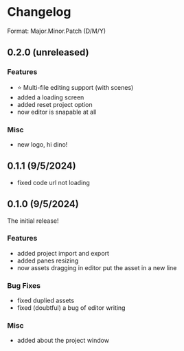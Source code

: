 # Changelog

Format: Major.Minor.Patch (D/M/Y)

## 0.2.0 (unreleased)

### Features

- ⭐ Multi-file editing support (with scenes)
- added a loading screen
- added reset project option
- now editor is snapable at all

### Misc

- new logo, hi dino!

## 0.1.1 (9/5/2024)

- fixed code url not loading

## 0.1.0 (9/5/2024)

The initial release!

### Features

- added project import and export
- added panes resizing
- now assets dragging in editor put the asset in a new line

### Bug Fixes

- fixed duplied assets
- fixed (doubtful) a bug of editor writing

### Misc

- added about the project window
